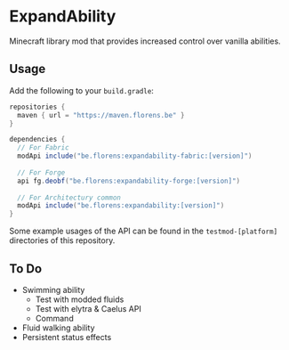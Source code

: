 # ExpandAbility
Minecraft library mod that provides increased control over vanilla abilities.

## Usage
Add the following to your `build.gradle`:

```groovy
repositories {
  maven { url = "https://maven.florens.be" }
}

dependencies {
  // For Fabric
  modApi include("be.florens:expandability-fabric:[version]")
  
  // For Forge
  api fg.deobf("be.florens:expandability-forge:[version]")
  
  // For Architectury common
  modApi include("be.florens:expandability:[version]")
}
```

Some example usages of the API can be found in the `testmod-[platform]` directories of this repository.

## To Do
- Swimming ability
  - Test with modded fluids
  - Test with elytra & Caelus API
  - Command
- Fluid walking ability
- Persistent status effects
